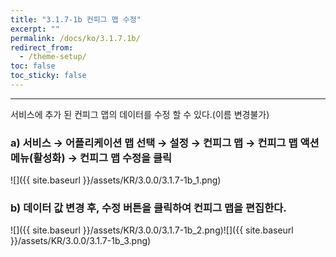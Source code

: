 ```yaml
---
title: "3.1.7-1b 컨피그 맵 수정"
excerpt: ""
permalink: /docs/ko/3.1.7.1b/
redirect_from:
  - /theme-setup/
toc: false
toc_sticky: false
---
```


---
서비스에 추가 된 컨피그 맵의 데이터를 수정 할 수 있다.\(이름 변경불가\)

### a\) 서비스 → 어플리케이션 맵 선택 → 설정 → 컨피그 맵 → 컨피그 맵 액션메뉴\(활성화\) →  컨피그 맵 수정을 클릭
![]({{ site.baseurl }}/assets/KR/3.0.0/3.1.7-1b_1.png)

### b\) 데이터 값 변경 후, 수정 버튼을 클릭하여 컨피그 맵을 편집한다.
![]({{ site.baseurl }}/assets/KR/3.0.0/3.1.7-1b_2.png)![]({{ site.baseurl }}/assets/KR/3.0.0/3.1.7-1b_3.png)
